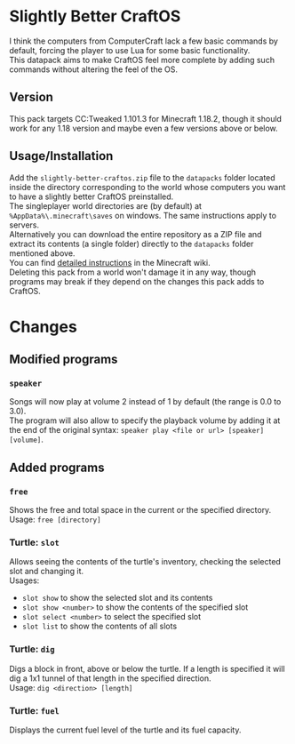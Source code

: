 # Slightly Better CraftOS
I think the computers from ComputerCraft lack a few basic commands by default, forcing the player to use Lua for some basic functionality. <br/>
This datapack aims to make CraftOS feel more complete by adding such commands without altering the feel of the OS.

## Version
This pack targets CC:Tweaked 1.101.3 for Minecraft 1.18.2, though it should work for any 1.18 version and maybe even a few versions above or below.

## Usage/Installation
Add the `slightly-better-craftos.zip` file to the `datapacks` folder located inside the directory corresponding to the world whose computers you want to have a slightly better CraftOS preinstalled. <br/>
The singleplayer world directories are (by default) at `%AppData%\.minecraft\saves` on windows. The same instructions apply to servers. <br/>
Alternatively you can download the entire repository as a ZIP file and extract its contents (a single folder) directly to the `datapacks` folder mentioned above. <br/>
You can find [detailed instructions](https://minecraft.wiki/w/Tutorial:Installing_a_data_pack) in the Minecraft wiki. <br/>
Deleting this pack from a world won't damage it in any way, though programs may break if they depend on the changes this pack adds to CraftOS.

# Changes
## Modified programs
### `speaker`
Songs will now play at volume 2 instead of 1 by default (the range is 0.0 to 3.0). <br/>
The program will also allow to specify the playback volume by adding it at the end of the original syntax: `speaker play <file or url> [speaker] [volume]`.

## Added programs
### `free`
Shows the free and total space in the current or the specified directory. <br/>
Usage: `free [directory]`

### Turtle: `slot`
Allows seeing the contents of the turtle's inventory, checking the selected slot and changing it.
<br/>
Usages:
- `slot show` to show the selected slot and its contents
- `slot show <number>` to show the contents of the specified slot
- `slot select <number>` to select the specified slot
- `slot list` to show the contents of all slots

### Turtle: `dig`
Digs a block in front, above or below the turtle. If a length is specified it will dig a 1x1 tunnel of that length in the specified direction. <br/>
Usage: `dig <direction> [length]`

### Turtle: `fuel`
Displays the current fuel level of the turtle and its fuel capacity.